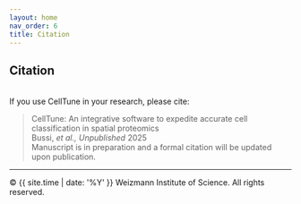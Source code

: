 ```yaml
---
layout: home
nav_order: 6
title: Citation
---
```


## Citation
&nbsp;  
If you use CellTune in your research, please cite:  

> CellTune: An integrative software to expedite accurate cell classification in spatial proteomics  
> Bussi, *et al.,* *Unpublished* 2025
> &nbsp;  
> Manuscript is in preparation and a formal citation will be updated upon publication.  

---


© {{ site.time | date: '%Y' }} Weizmann Institute of Science. All rights reserved.
